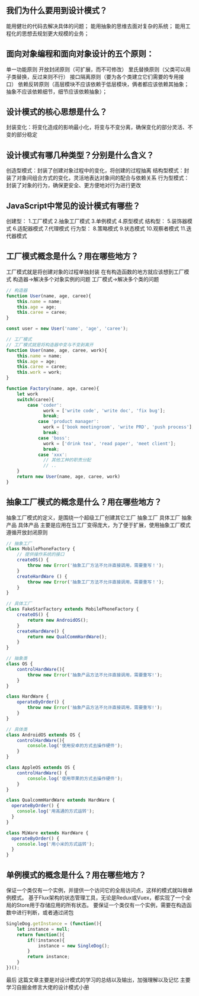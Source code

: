 ## 我们为什么要用到设计模式？
能用健壮的代码去解决具体的问题；
能用抽象的思维去面对复杂的系统；
能用工程化的思想去规划更大规模的业务；

## 面向对象编程和面向对象设计的五个原则：
单一功能原则
开放封闭原则（可扩展，而不可修改）
里氏替换原则（父类可以用子类替换，反过来则不行）
接口隔离原则（要为各个类建立它们需要的专用接口）
依赖反转原则（高层模块不应该依赖于低层模块，俩者都应该依赖其抽象；抽象不应该依赖细节，细节应该依赖抽象）；

## 设计模式的核心思想是什么？
封装变化：将变化造成的影响最小化，将变与不变分离，确保变化的部分灵活、不变的部分稳定

## 设计模式有哪几种类型？分别是什么含义？
创造型模式：封装了创建对象过程中的变化，将创建的过程抽离
结构型模式：封装了对象间组合方式的变化，灵活地表达对象间的配合与依赖关系
行为型模式：封装了对象的行为，确保更安全、更方便地对行为进行更改

## JavaScript中常见的设计模式有哪些？
创建型：
    1.工厂模式
    2.抽象工厂模式
    3.单例模式
    4.原型模式
结构型：
    5.装饰器模式
    6.适配器模式
    7.代理模式
行为型：
    8.策略模式
    9.状态模式
    10.观察者模式
    11.迭代器模式
    
## 工厂模式概念是什么？用在哪些地方？
工厂模式就是将创建对象的过程单独封装
在有构造函数的地方就应该想到工厂模式
构造器->解决多个对象实例的问题 工厂模式->解决多个类的问题

```JavaScript
// 构造器
function User(name, age, caree){
    this.name = name;
    this.age = age;
    this.caree = caree;
}

const user = new User('name', 'age', 'caree');

// 工厂模式
// 工厂模式就是将构造器中变与不变剥离开
function User(name, age, caree, work){
    this.name = name;
    this.age = age;
    this.caree = caree;
    this.work = work;
}

function Factory(name, age, caree){
    let work
    switch(caree){
        case 'coder':
              work = ['write code', 'write doc', 'fix bug'];
              break;
            case 'product manager':
              work = ['book meetingroom', 'write PRD', 'push process'];
              break;
            case 'boss':
              work = ['drink tea', 'read paper', 'meet client'];
              break;
            case 'xxx':
              // 其他工种的职责分配
              // ..
    }
    return new User(name, age, caree, work)
}
```

## 抽象工厂模式的概念是什么？用在哪些地方？
抽象工厂模式的定义，是围绕一个超级工厂创建其它工厂
    抽象工厂
    具体工厂
    抽象产品
    具体产品
主要是应用在当工厂变得庞大，为了便于扩展，使用抽象工厂模式
遵循开放封闭原则
```JavaScript
// 抽象工厂
class MobilePhoneFactory {
    // 提供操作系统的接口
    createOS() {
        throw new Error('抽象工厂方法不允许直接调用，需要重写！');
    }
    createHardWare () {
        throw new Error('抽象工厂方法不允许直接调用，需要重写！');
    }
}

// 具体工厂
class FakeStarFactory extends MobilePhoneFactory {
    createOS() {
        return new AndroidOS();
    }
    createHardWare() {
        return new QualCommHardWare();
    }   
}

// 抽象类
class OS {
    controlHardWare(){
        throw new Error('抽象产品方法不允许直接调用，需要重写!');
    }
}

class HardWare {
    operateByOrder() {
        throw new Error('抽象产品方法不允许直接调用，需要重写!');
    }
}

// 具体类
class AndroidOS extends OS {
    controlHardWare(){
        console.log('使用安卓的方式去操作硬件');
    }
}

class AppleOS extends OS {
    controlHardWare() {
        console.log('使用苹果的方式去操作硬件');
    }
}

class QualcommHardWare extends HardWare {
  operateByOrder() {
    console.log('用高通的方式运转');
  }
}

class MiWare extends HardWare {
  operateByOrder() {
    console.log('用小米的方式运转');
  }
}
```

## 单例模式的概念是什么？用在哪些地方？
保证一个类仅有一个实例，并提供一个访问它的全局访问点，这样的模式就叫做单例模式。
基于Flux架构的状态管理工具，无论是Redux或Vuex，都实现了一个全局的Store用于存储应用的所有状态。
要保证一个类仅有一个实例，需要在构造函数中进行判断，或者通过闭包
```JavaScript
SingleDog.getInstance = (function(){
    let instance = null;
    return function(){
        if(!instance){
            instance = new SingleDog();
        }
        return instance;
    }
})();
```

最后
这篇文章主要是对设计模式的学习的总结以及输出，加强理解以及记忆
主要学习自掘金修言大佬的设计模式小册
